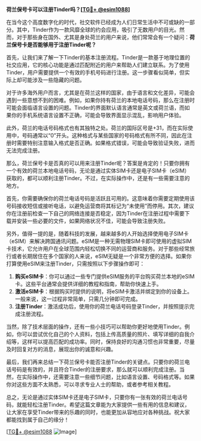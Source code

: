 **荷兰保号卡可以注册Tinder吗？[[TG💪+ @esim1088](https://t.me/s/esim1088)]**

在当今这个高度数字化的时代，社交软件已经成为人们日常生活中不可或缺的一部分。其中，Tinder作为一款风靡全球的约会应用，吸引了无数用户的目光。然而，对于那些身在国外、尤其是身处荷兰的用户来说，他们常常会有一个疑问：**荷兰保号卡是否能够用于注册Tinder呢？**

首先，让我们来了解一下Tinder的基本注册流程。Tinder是一款基于地理位置的社交应用，它的核心功能是通过匹配附近的用户来帮助人们建立联系。为了使用Tinder，用户需要提供一个有效的手机号码进行注册。这一步骤看似简单，但实际上却可能涉及一些隐藏的问题。

对于许多海外用户而言，尤其是在荷兰这样的国家，由于语言和文化差异，可能会遇到一些意想不到的困难。例如，如果你持有荷兰的本地电话号码，那么在注册时可能会面临语言设置的问题。Tinder的界面默认语言通常是英文或荷兰语，而如果你的手机系统语言设置不正确，可能会导致界面显示混乱，影响用户体验。

此外，荷兰的电话号码格式也有其独特之处。荷兰的国际区号是+31，而在实际使用中，号码通常以“0”开头。这种格式与某些国家的号码格式有所不同，因此在注册时需要特别注意输入格式是否正确。如果格式错误，可能会导致验证失败，进而无法完成注册。

那么，荷兰保号卡是否真的可以用来注册Tinder呢？答案是肯定的！只要你拥有一个有效的荷兰本地电话号码，无论是通过实体SIM卡还是电子SIM卡（eSIM）获取的，都可以顺利注册Tinder。不过，在实际操作中，还是有一些需要注意的地方。

首先，你需要确保你的荷兰电话号码是活跃且可用的。这意味着你需要定期使用该号码接收短信或接听电话，以避免运营商将其标记为“未使用”而停用。其次，建议你在注册前检查一下自己的网络连接是否稳定，因为Tinder在注册过程中需要下载并安装一些必要的文件，如果网络状况不佳，可能会导致注册失败。

另外，值得一提的是，随着科技的发展，越来越多的人开始选择使用电子SIM卡（eSIM）来解决跨国通讯问题。eSIM是一种无需物理SIM卡即可使用的虚拟SIM卡技术，它允许用户在全球范围内轻松切换不同的运营商和服务。对于那些经常旅行或者长期居住在多个国家的人来说，eSIM无疑是一个非常方便的选择。如果你打算使用eSIM来注册Tinder，只需按照以下步骤操作即可：

1. **购买eSIM卡**：你可以通过一些专门提供eSIM服务的平台购买荷兰本地的eSIM卡。这些平台通常会提供详细的教程和指南，帮助你快速上手。
2. **激活eSIM卡**：根据购买时提供的说明，将eSIM卡激活并绑定到你的设备上。一般来说，这一过程非常简单，只需几分钟即可完成。
3. **注册Tinder**：激活成功后，使用你的荷兰电话号码登录Tinder，并按照提示完成注册流程。

当然，除了技术层面的操作，还有一些小技巧可以帮助你更好地使用Tinder。例如，你可以尝试优化自己的个人资料，包括上传高质量的照片、填写详细的自我介绍等，这样可以提高匹配的成功率。同时，保持良好的沟通习惯也非常重要，尽量及时回复对方的消息，展现出你的诚意和兴趣。

最后，我们再来总结一下荷兰保号卡能否注册Tinder的关键点。只要你的荷兰电话号码是有效的，并且符合Tinder的注册要求，那么就可以顺利完成注册。当然，在实际操作中，还需要注意一些细节问题，比如语言设置、号码格式等。如果你对这些方面不太熟悉，可以寻求专业人士的帮助，或者参考相关教程。

总之，无论是通过实体SIM卡还是电子SIM卡，只要你有一张有效的荷兰电话号码，就能轻松注册Tinder。希望这篇文章能为大家提供一些有用的信息和建议，让大家在享受Tinder带来的乐趣的同时，也能更加从容地应对各种挑战。祝大家都能找到属于自己的缘分！

[[TG💪+ @esim1088](https://t.me/s/esim1088) ![Image](https://i.postimg.cc/4NQfJmqS/Snipaste-2025-05-13-00-14-12.png)]